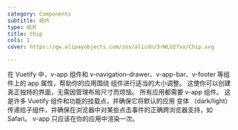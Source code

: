 ```yaml
---
category: Components
subtitle: 纸片
type: 纸片
title: Chip
cols: 1
cover: https://gw.alipayobjects.com/zos/alicdn/5rWLU27so/Chip.svg

---
```


在 Vuetify 中，v-app 组件和 v-navigation-drawer、v-app-bar、v-footer 等组件上的 app 属性，帮助你的应用围绕 <v-main> 组件进行适当的大小调整。 这使你可以创建真正独特的界面，无需因管理布局尺寸而烦恼。 所有应用都需要 v-app 组件。 这是许多 Vuetify 组件和功能的挂载点，并确保它将默认的应用 变体 （dark/light）传递给子组件，并确保在浏览器中对某些点击事件的正确跨浏览器支持，如 Safari。 v-app 只应该在你的应用中渲染一次。

